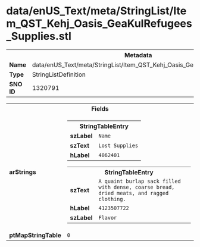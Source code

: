 <h1>data/enUS_Text/meta/StringList/Item_QST_Kehj_Oasis_GeaKulRefugees_Supplies.stl</h1><table><tr><th colspan="100%">Metadata</th></tr><tr><td><b>Name</b></td><td>data/enUS_Text/meta/StringList/Item_QST_Kehj_Oasis_GeaKulRefugees_Supplies.stl</td></tr><tr><td><b>Type</b></td><td>StringListDefinition</td></tr><tr><td><b>SNO ID</b></td><td>1320791</td></tr></table>

<table><tr><th colspan="100%">Fields</th></tr><tr><td><b>arStrings</b></td><td><table><tr><th colspan="100%">StringTableEntry</th></tr><tr><td><b>szLabel</b></td><td><code>Name</code></td></tr><tr><td><b>szText</b></td><td><code>Lost Supplies</code></td></tr><tr><td><b>hLabel</b></td><td><code>4062401</code></td></tr></table>


<table><tr><th colspan="100%">StringTableEntry</th></tr><tr><td><b>szText</b></td><td><code>A quaint burlap sack filled with dense, coarse bread, dried meats, and ragged clothing.</code></td></tr><tr><td><b>hLabel</b></td><td><code>4123507722</code></td></tr><tr><td><b>szLabel</b></td><td><code>Flavor</code></td></tr></table>


</td></tr><tr><td><b>ptMapStringTable</b></td><td><code>0</code></td></tr></table>

